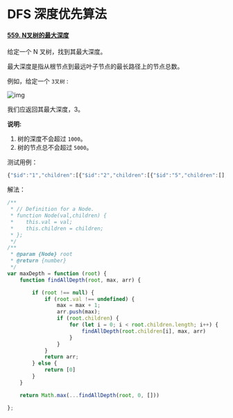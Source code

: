 # DFS 深度优先算法

#### [559. N叉树的最大深度](https://leetcode-cn.com/problems/maximum-depth-of-n-ary-tree/)

给定一个 N 叉树，找到其最大深度。

最大深度是指从根节点到最远叶子节点的最长路径上的节点总数。

例如，给定一个 `3叉树` :

 

![img](https://assets.leetcode-cn.com/aliyun-lc-upload/uploads/2018/10/12/narytreeexample.png)

 

我们应返回其最大深度，3。

**说明:**

1. 树的深度不会超过 `1000`。
2. 树的节点总不会超过 `5000`。



测试用例： 

```javascript
{"$id":"1","children":[{"$id":"2","children":[{"$id":"5","children":[],"val":5},{"$id":"6","children":[],"val":6}],"val":3},{"$id":"3","children":[],"val":2},{"$id":"4","children":[],"val":4}],"val":1}
```

解法：

```javascript
/**
 * // Definition for a Node.
 * function Node(val,children) {
 *    this.val = val;
 *    this.children = children;
 * };
 */
/**
 * @param {Node} root
 * @return {number}
 */
var maxDepth = function (root) {
    function findAllDepth(root, max, arr) {

        if (root !== null) {
            if (root.val !== undefined) {
                max = max + 1;
                arr.push(max);
                if (root.children) {
                    for (let i = 0; i < root.children.length; i++) {
                        findAllDepth(root.children[i], max, arr)
                    }
                }
            }
            return arr;
        } else {
            return [0]
        }
    }

    return Math.max(...findAllDepth(root, 0, []))

};
```

